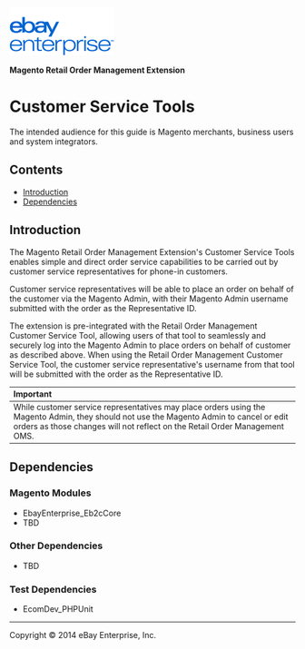 ![ebay logo](../../../../../../docs/static/logo-vert.png)

**Magento Retail Order Management Extension**
# Customer Service Tools

The intended audience for this guide is Magento merchants, business users and system integrators.

## Contents

- [Introduction](#introduction)
- [Dependencies](#dependencies)

## Introduction

The Magento Retail Order Management Extension's Customer Service Tools enables simple and direct order service capabilities to be carried out by customer service representatives for phone-in customers.

Customer service representatives will be able to place an order on behalf of the customer via the Magento Admin, with their Magento Admin username submitted with the order as the Representative ID.

The extension is pre-integrated with the Retail Order Management Customer Service Tool, allowing users of that tool to seamlessly and securely log into the Magento Admin to place orders on behalf of customer as described above. When using the Retail Order Management Customer Service Tool, the customer service representative's username from that tool will be submitted with the order as the Representative ID.

| Important |
|:----------|
| While customer service representatives may place orders using the Magento Admin, they should not use the Magento Admin to cancel or edit orders as those changes will not reflect on the Retail Order Management OMS. |

## Dependencies

### Magento Modules

- EbayEnterprise_Eb2cCore
- TBD

### Other Dependencies

- TBD

### Test Dependencies

- EcomDev_PHPUnit

- - -
Copyright © 2014 eBay Enterprise, Inc.
